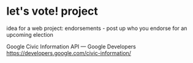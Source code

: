 # let's vote! project

idea for a web project: endorsements - post up who you endorse for an upcoming election

Google Civic Information API — Google Developers
https://developers.google.com/civic-information/
